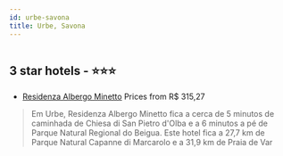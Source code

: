 ```yaml
---
id: urbe-savona
title: Urbe, Savona
---
```


<center><img src="https://i.travelapi.com/hotels/36000000/35370000/35362100/35362076/fa0a7a48_z.jpg" alt="" /></center>


##  3 star hotels - ⭐️⭐️⭐️

-    [Residenza Albergo Minetto](https://www.hurb.com/br/aud/https://www.hurb.com/br/hotels/urbe/residenza-albergo-minetto-HT-0JXP?cmp=18055) Prices from R$ 315,27
   > Em Urbe, Residenza Albergo Minetto fica a cerca de 5 minutos de caminhada de Chiesa di San Pietro d'Olba e a 6 minutos a pé de Parque Natural Regional do Beigua.  Este hotel fica a 27,7 km de Parque Natural Capanne di Marcarolo e a 31,9 km de Praia de Var
